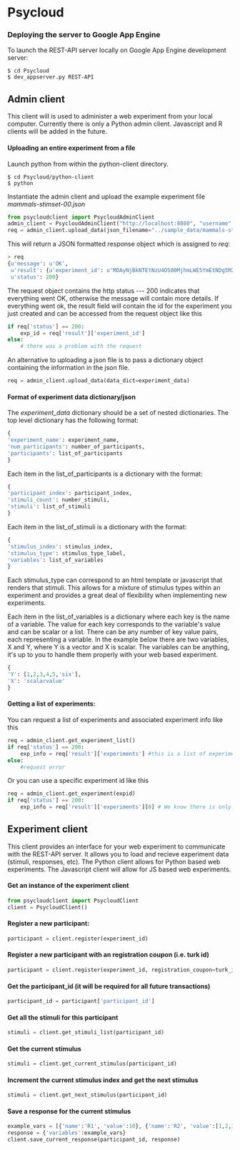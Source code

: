 # Psycloud

### Deploying the server to Google App Engine
To launch the REST-API server locally on Google App Engine development server:

```
$ cd Psycloud
$ dev_appserver.py REST-API
```

## Admin client
This client will is used to administer a web experiment from your local computer.
Currently there is only a Python admin client. Javascript and R clients will be added in the future.

#### Uploading an entire experiment from a file

Launch python from within the python-client directory.
```
$ cd Psycloud/python-client
$ python
```

Instantiate the admin client and upload the example experiment file *mammals-stimset-00.json*
```python
from psycloudclient import PsycloudAdminClient
admin_client = PsycloudAdminClient("http://localhost:8080", "username", "password")
req = admin_client.upload_data(json_filename="../sample_data/mammals-stimset-01.json")
```

This will return a JSON formatted response object which is assigned to *req*:
```python
> req
{u'message': u'OK',
 u'result': {u'experiment_id': u'MDAyNjBkNTEtNzU4OS00MjhmLWE5YmEtNDg5M2Q0ZjAyNGNi'},
 u'status': 200}
```
The request object contains the http status --- 200 indicates that everything went OK, otherwise the message will contain more details. If everything went ok, the result field will contain the id for the experiment you just created and can be accessed from the request object like this
```python
if req['status'] == 200:
	exp_id = req['result']['experiment_id']
else:
	# there was a problem with the request
```

An alternative to uploading a json file is to pass a dictionary object containing the information in the json file.
```python
req = admin_client.upload_data(data_dict=experiment_data)
```

#### Format of experiment data dictionary/json
The *experiment_data* dictionary should be a set of nested dictionaries. The top level dictionary has the following format:
```python
{
'experiment_name': experiment_name,
'num_participants': number_of_participants,
'participants': list_of_participants
}
```
Each item in the list_of_participants is a dictionary with the format:
```python
{
'participant_index': participant_index,
'stimuli_count': number_stimuli,
'stimuli': list_of_stimuli
}
```
Each item in the list_of_stimuli is a dictionary with the format:
```python
{
'stimulus_index': stimulus_index,
'stimulus_type': stimulus_type_label,
'variables': list_of_variables
}
```
Each stimulus_type can correspond to an html template or javascript that renders that stimuli. This allows for a mixture of stimulus types within an experiment and provides a great deal of flexibility when implementing new experiments.
 
Each item in the list_of_variables is a dictionary where each key is the name of a variable. The value for each key corresponds to the variable's value and can be scalar or a list. There can be any number of key value pairs, each representing a variable. In the example below there are two variables, X and Y, where Y is a vector and X is scalar. The variables can be anything, it's up to you to handle them properly with your web based experiment.
```python
{
'Y': [1,2,3,4,5,'six'],
'X': 'scalarvalue'
}
```

#### Getting a list of experiments:
You can request a list of experiments and associated experiment info like this
```python
req = admin_client.get_experiment_list()
if req['status'] == 200:
	exp_info = req['result']['experiments'] #this is a list of experiments
else:
	#request error
```
Or you can use a specific experiment id like this
```python
req = admin_client.get_experiment(expid)
if req['status'] == 200:
	exp_info = req['result']['experiments'][0] # We know there is only one item in the experiment list, so we just grab it at index 0
```

## Experiment client
This client provides an interface for your web experiment to communicate with the REST-API server. It allows you to load and recieve experiment data (stimuli, responses, etc). The Python client allows for Python based web experiments. The Javascript client will allow for JS based web experiments.

#### Get an instance of the experiment client
```python
from psycloudclient import PsycloudClient
client = PsycloudClient()
```

#### Register a new participant:
```python
participant = client.register(experiment_id)
```
#### Register a new participant with an registration coupon (i.e. turk id)
```python
participant = client.register(experiment_id, registration_coupon=turk_id)
```
#### Get the participant_id (it will be required for all future transactions)
```python
participant_id = participant['participant_id']
```
#### Get all the stimuli for this participant
```python
stimuli = client.get_stimuli_list(participant_id)
```
#### Get the current stimulus
```python
stimuli = client.get_current_stimulus(participant_id)
```
#### Increment the current stimulus index and get the next stimulus
```python
stimuli = client.get_next_stimulus(participant_id)
```
#### Save a response for the current stimulus
```python
example_vars = [{'name':'R1', 'value':10}, {'name':'R2', 'value':[1,2,3,4]}]
response = {'variables':example_vars}
client.save_current_response(participant_id, response)
```



